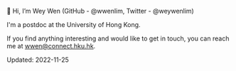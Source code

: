 👋 Hi, I’m Wey Wen (GitHub - @wwenlim, Twitter - @weywenlim)

I'm a postdoc at the University of Hong Kong. 

If you find anything interesting and would like to get in touch, you can reach me at wwen@connect.hku.hk.

Updated: 2022-11-25
